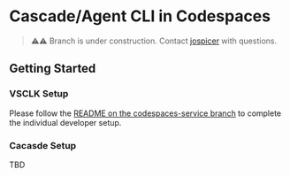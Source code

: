 # Cascade/Agent CLI in Codespaces

> ⚠⚠ Branch is under construction.  Contact [jospicer](josh.spicer@microsoft.com) with questions. 

## Getting Started

### VSCLK Setup

Please follow the [README on the codespaces-service branch](https://github.com/vsls-contrib/vscs-in-codespaces/blob/codespaces-service/README.md) to complete the individual developer setup.

### Cacasde Setup

TBD